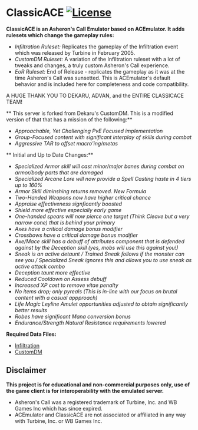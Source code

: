 # ClassicACE [![License](https://img.shields.io/github/license/bDekaru/ClassicACE?style=plastic)](https://github.com/bDekaru/ClassicACE/blob/master/LICENSE)

**ClassicACE is an Asheron's Call Emulator based on ACEmulator. It adds rulesets which change the gameplay rules:**
- *Infiltration Ruleset:* Replicates the gameplay of the Infiltration event which was released by Turbine in February 2005.
- *CustomDM Ruleset:* A variation of the Infiltration ruleset with a lot of tweaks and changes, a truly custom Asheron's Call experience.
- *EoR Ruleset:* End of Release - replicates the gameplay as it was at the time Asheron's Call was sunsetted. This is ACEmulator's default behavior and is included here for completeness and code compatibility.

A HUGE THANK YOU TO DEKARU, ADVAN, and the ENTIRE CLASSICACE TEAM!

** This server is forked from Dekaru's CustomDM. This is a modified version of that that has a mission of the following:**
- *Approachable, Yet Challenging PvE Focused implementation*
- *Group-Focused content with significant interplay of skills during combat*
- *Aggressive TAR to offset macro'ing/metas*

** Initial and Up to Date Changes:**
- *Specialized Armor skill will cast minor/major banes during combat on armor/body parts that are damaged*
- *Specialized Arcane Lore will now provide a Spell Casting haste in 4 tiers up to 160%*
- *Armor Skill diminshing returns removed. New Formula*
- *Two-Handed Weapons now have higher critical chance*
- *Appraise effectiveness signficantly boosted*
- *Shield more effective especially early game*
- *One-handed spears will now pierce one target (Think Cleave but a very narrow cone) that is behind your primary*
- *Axes have a critical damage bonus modifier*
- *Crossbows have a critical damage bonus modifier*
- *Axe/Mace skill has a debuff of attributes component that is defended against by the Deception skill (yes, mobs will use this against you!)*
- *Sneak is an active detaunt / Trained Sneak follows if the monster can see you / Specialized Sneak ignores this and allows you to use sneak as active attack combo*
- *Deception taunt more effective*
- *Reduced Cooldown on Assess debuff*
- *Increased XP cost to remove vitae penalty*
- *No items drop; only pyreals (This is in-line with our focus on brutal content with a casual appproach)*
- *Life Magic Leyline Amulet opportunities adjusted to obtain significantly better results*
- *Robes have significant Mana conversion bonus*
- *Endurance/Strength Natural Resistance requirements lowered*
  
**Required Data Files:**
- [Infiltration](https://mega.nz/folder/xi4jiKjJ#jpuTVa7CQYyNxyp-UHC_GA)
- [CustomDM](https://mega.nz/folder/EzojXSTJ#VW6ry7EEC_9Tp25eoYGDww)

## Disclaimer
**This project is for educational and non-commercial purposes only, use of the game client is for interoperability with the emulated server.**
- Asheron's Call was a registered trademark of Turbine, Inc. and WB Games Inc which has since expired.
- ACEmulator and ClassicACE are not associated or affiliated in any way with Turbine, Inc. or WB Games Inc.
